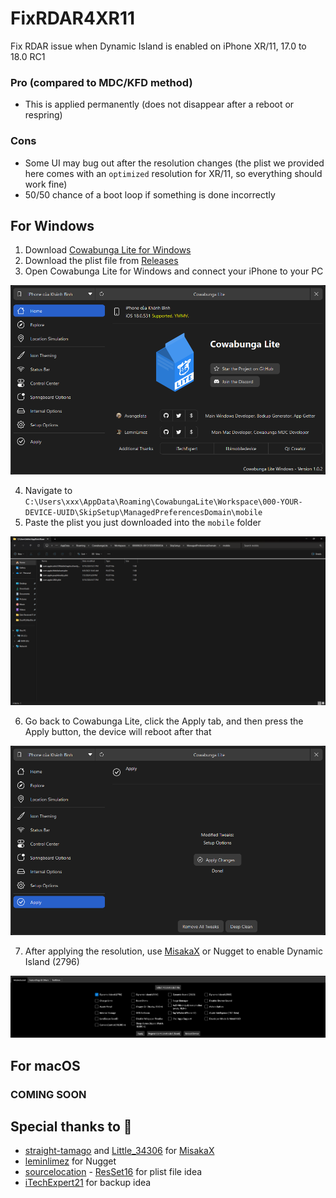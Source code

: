 # FixRDAR4XR11
Fix RDAR issue when Dynamic Island is enabled on iPhone XR/11, 17.0 to 18.0 RC1

### Pro (compared to MDC/KFD method)
- This is applied permanently (does not disappear after a reboot or respring)

### Cons
- Some UI may bug out after the resolution changes (the plist we provided here comes with an `optimized` resolution for XR/11, so everything should work fine)
- 50/50 chance of a boot loop if something is done incorrectly

## For Windows
1. Download [Cowabunga Lite for Windows](https://github.com/Avangelista/CowabungaLiteWindows)
2. Download the plist file from [Releases](https://github.com/HorizonUnix/FixRDAR4XR11/releases)
3. Open Cowabunga Lite for Windows and connect your iPhone to your PC

<img src="Img/1.png">

4. Navigate to `C:\Users\xxx\AppData\Roaming\CowabungaLite\Workspace\000-YOUR-DEVICE-UUID\SkipSetup\ManagedPreferencesDomain\mobile`
5. Paste the plist you just downloaded into the `mobile` folder

<img src="Img/2.png">

6. Go back to Cowabunga Lite, click the Apply tab, and then press the Apply button, the device will reboot after that

<img src="Img/3.png">

7. After applying the resolution, use [MisakaX](https://github.com/straight-tamago/misakaX) or Nugget to enable Dynamic Island (2796)

<img src="Img/4.png">

## For macOS
### COMING SOON

## Special thanks to 💖

- [straight-tamago](https://x.com/straight_tamago) and [Little_34306](https://x.com/Little_34306) for [MisakaX](https://github.com/straight-tamago/misakaX)
- [leminlimez](https://x.com/leminlimez) for Nugget
- [sourcelocation](https://github.com/sourcelocation/) - [ResSet16](https://github.com/sourcelocation/ResSet16) for plist file idea
- [iTechExpert21](https://x.com/iTechExpert21) for backup idea

